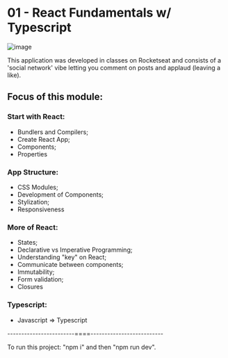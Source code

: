 # 01 - React Fundamentals w/ Typescript
![image](https://user-images.githubusercontent.com/90613379/196823353-f64d1bdf-3b2b-49fc-90cc-f3d0bb109826.png)

This application was developed in classes on Rocketseat and consists of a 'social network' vibe letting you comment on posts and applaud (leaving a like).

<h2>Focus of this module:</h2>

  <h3>Start with React:</h3>
  <ul>
    <li>Bundlers and Compilers;</li>
    <li>Create React App;</li>
    <li>Components;</li>
    <li>Properties</li>
  </ul>
  
  <h3>App Structure:</h3>
  <ul>
    <li>CSS Modules;</li>
    <li>Development of Components;</li>
    <li>Stylization;</li>
    <li>Responsiveness</li>
  </ul>
    
  <h3>More of React:</h3>
  <ul>
    <li>States;</li>
    <li>Declarative vs Imperative Programming;</li>
    <li>Understanding "key" on React;</li>
    <li>Communicate between components;</li>
    <li>Immutability;</li>
    <li>Form validation;</li>
    <li>Closures</li>
  </ul>
    
  <h3>Typescript:</h3>
  <ul>
    <li>Javascript => Typescript</li>
  </ul>
------------------------====--------------------------

To run this project: "npm i" and then "npm run dev".
  
